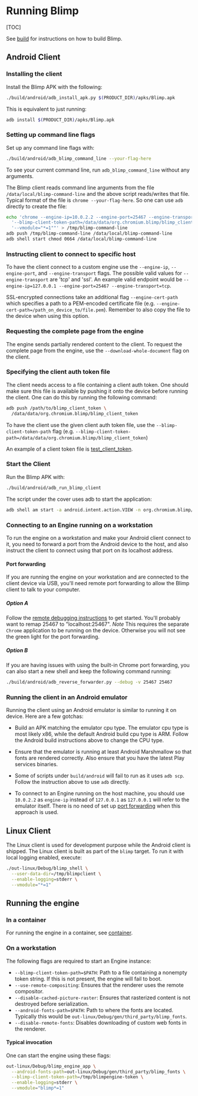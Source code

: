# Running Blimp
[TOC]

See [build](build.md) for instructions on how to build Blimp.

## Android Client

### Installing the client

Install the Blimp APK with the following:

```bash
./build/android/adb_install_apk.py $(PRODUCT_DIR)/apks/Blimp.apk
```

This is equivalent to just running:

```bash
adb install $(PRODUCT_DIR)/apks/Blimp.apk
```

### Setting up command line flags

Set up any command line flags with:

```bash
./build/android/adb_blimp_command_line --your-flag-here
```

To see your current command line, run `adb_blimp_command_line` without any
arguments.

The Blimp client reads command line arguments from the file
`/data/local/blimp-command-line` and the above script reads/writes that file.
Typical format of the file is `chrome --your-flag-here`. So one can use `adb`
directly to create the file:

```bash
echo 'chrome --engine-ip=10.0.2.2 --engine-port=25467 --engine-transport=tcp' \
  '--blimp-client-token-path=/data/data/org.chromium.blimp/blimp_client_token' \
  '--vmodule="*=1""' > /tmp/blimp-command-line
adb push /tmp/blimp-command-line /data/local/blimp-command-line
adb shell start chmod 0664 /data/local/blimp-command-line
```

### Instructing client to connect to specific host

To have the client connect to a custom engine use the `--engine-ip`,
`--engine-port`, and `--engine-transport` flags. The possible valid
values for `--engine-transport` are 'tcp' and 'ssl'.
An example valid endpoint would be
`--engine-ip=127.0.0.1 --engine-port=25467 --engine-transport=tcp`.

SSL-encrypted connections take an additional flag
`--engine-cert-path` which specifies a path to a PEM-encoded certificate
file (e.g. `--engine-cert-path=/path_on_device_to/file.pem`). Remember to also
copy the file to the device when using this option.

### Requesting the complete page from the engine
The engine sends partially rendered content to the client. To request the
complete page from the engine, use the `--download-whole-document` flag on the
client.

### Specifying the client auth token file
The client needs access to a file containing a client auth token. One should
make sure this file is available by pushing it onto the device before running
the client. One can do this by running the following command:

```bash
adb push /path/to/blimp_client_token \
  /data/data/org.chromium.blimp/blimp_client_token
```

To have the client use the given client auth token file, use the
`--blimp-client-token-path` flag (e.g.
`--blimp-client-token-path=/data/data/org.chromium.blimp/blimp_client_token`)

An example of a client token file is
[test_client_token](https://code.google.com/p/chromium/codesearch#chromium/src/blimp/test/data/test_client_token).

### Start the Client
Run the Blimp APK with:

```bash
./build/android/adb_run_blimp_client
```
The script under the cover uses adb to start the application:

```bash
adb shell am start -a android.intent.action.VIEW -n org.chromium.blimp/org.chromium.blimp.BlimpRendererActivity
```

### Connecting to an Engine running on a workstation
To run the engine on a workstation and make your Android client connect to it,
you need to forward a port from the Android device to the host, and also
instruct the client to connect using that port on its localhost address.

#### Port forwarding
If you are running the engine on your workstation and are connected to the
client device via USB, you'll need remote port forwarding to allow the Blimp
client to talk to your computer.

##### Option A
Follow the
[remote debugging instructions](https://developer.chrome.com/devtools/docs/remote-debugging)
to get started. You'll probably want to remap 25467 to "localhost:25467".
*Note* This requires the separate `Chrome` application to be running on the
device. Otherwise you will not see the green light for the port forwarding.

##### Option B
If you are having issues with using the built-in Chrome port forwarding, you can
also start a new shell and keep the following command running:

```bash
./build/android/adb_reverse_forwarder.py --debug -v 25467 25467
```

### Running the client in an Android emulator
Running the client using an Android emulator is similar to running it on device.
Here are a few gotchas:

* Build an APK matching the emulator cpu type. The emulator cpu type is most
  likely x86, while the default Android build cpu type is ARM. Follow the
  Android build instructions above to change the CPU type.

* Ensure that the emulator is running at least Android Marshmallow so that
  fonts are rendered correctly. Also ensure that you have the latest Play
  services binaries.

* Some of scripts under `build/android` will fail to run as it uses `adb scp`.
  Follow the instruction above to use `adb` directly.

* To connect to an Engine running on the host machine, you should use
  `10.0.2.2` as `engine-ip` instead of `127.0.0.1` as `127.0.0.1` will refer to
  the emulator itself. There is no need of set up
  [port forwarding](#Port-forwarding) when this approach is used.

## Linux Client

The Linux client is used for development purpose while the Android client is
shipped. The Linux client is built as part of the `blimp` target.
To run it with local logging enabled, execute:

```bash
./out-linux/Debug/blimp_shell \
  --user-data-dir=/tmp/blimpclient \
  --enable-logging=stderr \
  --vmodule="*=1"
```

## Running the engine

### In a container
For running the engine in a container, see [container](container.md).

### On a workstation
The following flags are required to start an Engine instance:

* `--blimp-client-token-path=$PATH`: Path to a file containing a nonempty
  token string. If this is not present, the engine will fail to boot.
* `--use-remote-compositing`: Ensures that the renderer uses the remote
  compositor.
* `--disable-cached-picture-raster`: Ensures that rasterized content is not
  destroyed before serialization.
* `--android-fonts-path=$PATH`: Path to where the fonts are located.
  Typically this would be `out-linux/Debug/gen/third_party/blimp_fonts`.
* `--disable-remote-fonts`: Disables downloading of custom web fonts in the
  renderer.

#### Typical invocation

One can start the engine using these flags:

```bash
out-linux/Debug/blimp_engine_app \
  --android-fonts-path=out-linux/Debug/gen/third_party/blimp_fonts \
  --blimp-client-token-path=/tmp/blimpengine-token \
  --enable-logging=stderr \
  --vmodule="blimp*=1"
```
